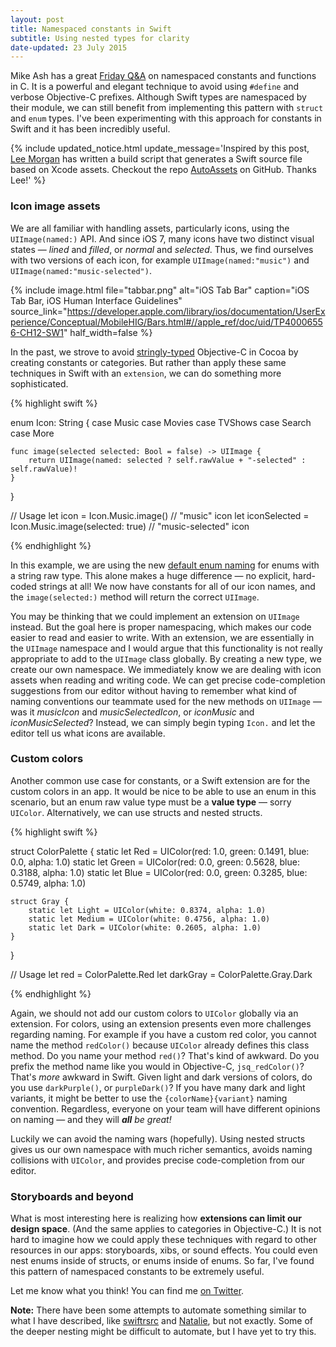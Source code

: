 ```yaml
---
layout: post
title: Namespaced constants in Swift
subtitle: Using nested types for clarity
date-updated: 23 July 2015
---
```


Mike Ash has a great [Friday Q&A](https://www.mikeash.com/pyblog/friday-qa-2011-08-19-namespaced-constants-and-functions.html) on namespaced constants and functions in C. It is a powerful and elegant technique to avoid using `#define` and verbose Objective-C prefixes. Although Swift types are namespaced by their module, we can still benefit from implementing this pattern with `struct` and `enum` types. I've been experimenting with this approach for constants in Swift and it has been incredibly useful.

<!--excerpt-->

{% include updated_notice.html
    update_message='Inspired by this post, <a href="https://twitter.com/leemorgan" class="alert-link">Lee Morgan</a> has written a build script that generates a Swift source file based on Xcode assets. Checkout the repo <a href="https://github.com/leemorgan/AutoAssets" class="alert-link">AutoAssets</a> on GitHub. Thanks Lee!'
%}

### Icon image assets

We are all familiar with handling assets, particularly icons, using the `UIImage(named:)` API. And since iOS 7, many icons have two distinct visual states &mdash; *lined* and *filled*, or *normal* and *selected*. Thus, we find ourselves with two versions of each icon, for example `UIImage(named:"music")` and `UIImage(named:"music-selected")`.

{% include image.html
    file="tabbar.png"
    alt="iOS Tab Bar"
    caption="iOS Tab Bar, iOS Human Interface Guidelines"
    source_link="https://developer.apple.com/library/ios/documentation/UserExperience/Conceptual/MobileHIG/Bars.html#//apple_ref/doc/uid/TP40006556-CH12-SW1"
    half_width=false
%}

In the past, we strove to avoid [stringly-typed](https://corner.squareup.com/2014/02/objc-codegenutils.html) Objective-C in Cocoa by creating constants or categories. But rather than apply these same techniques in Swift with an `extension`, we can do something more sophisticated.

{% highlight swift %}

enum Icon: String {
    case Music
    case Movies
    case TVShows
    case Search
    case More

    func image(selected selected: Bool = false) -> UIImage {
        return UIImage(named: selected ? self.rawValue + "-selected" : self.rawValue)!
    }
}

// Usage
let icon = Icon.Music.image() // "music" icon
let iconSelected = Icon.Music.image(selected: true) // "music-selected" icon

{% endhighlight %}

In this example, we are using the new [default enum naming](http://ericasadun.com/2015/07/08/swift-new-stuff-in-xcode-7-beta-3/) for enums with a string raw type. This alone makes a huge difference &mdash; no explicit, hard-coded strings at all! We now have constants for all of our icon names, and the `image(selected:)` method will return the correct `UIImage`.

You may be thinking that we could implement an extension on `UIImage` instead. But the goal here is proper namespacing, which makes our code easier to read and easier to write. With an extension, we are essentially in the `UIImage` namespace and I would argue that this functionality is not really appropriate to add to the `UIImage` class globally. By creating a new type, we create our own namespace. We immediately know we are dealing with icon assets when reading and writing code. We can get precise code-completion suggestions from our editor without having to remember what kind of naming conventions our teammate used for the new methods on `UIImage` &mdash; was it *musicIcon* and *musicSelectedIcon*, or *iconMusic* and *iconMusicSelected*? Instead, we can simply begin typing `Icon.` and let the editor tell us what icons are available.

### Custom colors

Another common use case for constants, or a Swift extension are for the custom colors in an app. It would be nice to be able to use an enum in this scenario, but an enum raw value type must be a **value type** &mdash; sorry `UIColor`. Alternatively, we can use structs and nested structs.

{% highlight swift %}

struct ColorPalette {
    static let Red = UIColor(red: 1.0, green: 0.1491, blue: 0.0, alpha: 1.0)
    static let Green = UIColor(red: 0.0, green: 0.5628, blue: 0.3188, alpha: 1.0)
    static let Blue = UIColor(red: 0.0, green: 0.3285, blue: 0.5749, alpha: 1.0)

    struct Gray {
        static let Light = UIColor(white: 0.8374, alpha: 1.0)
        static let Medium = UIColor(white: 0.4756, alpha: 1.0)
        static let Dark = UIColor(white: 0.2605, alpha: 1.0)
    }
}

// Usage
let red = ColorPalette.Red
let darkGray = ColorPalette.Gray.Dark

{% endhighlight %}

Again, we should not add our custom colors to `UIColor` globally via an extension. For colors, using an extension presents even more challenges regarding naming. For example if you have a custom red color, you cannot name the method `redColor()` because `UIColor` already defines this class method. Do you name your method `red()`? That's kind of awkward. Do you prefix the method name like you would in Objective-C, `jsq_redColor()`? That's *more* awkward in Swift. Given light and dark versions of colors, do you use `darkPurple()`, or `purpleDark()`? If you have many dark and light variants, it might be better to use the `{colorName}{variant}` naming convention. Regardless, everyone on your team will have different opinions on naming &mdash; and they will *__all__ be great!*

Luckily we can avoid the naming wars (hopefully). Using nested structs gives us our own namespace with much richer semantics, avoids naming collisions with `UIColor`, and provides precise code-completion from our editor.

### Storyboards and beyond

What is most interesting here is realizing how **extensions can limit our design space**. (And the same applies to categories in Objective-C.) It is not hard to imagine how we could apply these techniques with regard to other resources in our apps: storyboards, xibs, or sound effects. You could even nest enums inside of structs, or enums inside of enums. So far, I've found this pattern of namespaced constants to be extremely useful.

Let me know what you think! You can find me [on Twitter](http://twitter.com/jesse_squires).

<span class="text-muted">**Note:** There have been some attempts to automate something similar to what I have described, like [swiftrsrc](https://github.com/indragiek/swiftrsrc) and [Natalie](https://github.com/krzyzanowskim/Natalie), but not exactly. Some of the deeper nesting might be difficult to automate, but I have yet to try this.</span>
